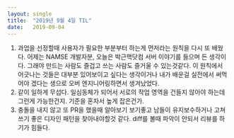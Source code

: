 ```yaml
---
layout:	single
title:	"2019년 9월 4일 TIL"
date:	2019-09-04
---
```


  1. 과업을 선정할때 사용자가 필요한 부분부터 하는게 먼저라는 원칙을 다시 또 배웠다. 어제는 NAMSE 개발자분, 오늘은 박근핵닷컴 서버 이야기를 들으며 든 생각이다. 그래야 만드는 사람도 즐겁고 쓰는 사람도 즐거울 수 있는것같다. 이 원칙에서 어긋나는 것들은 대부분 있어보이고 싶다는 생각이거나 내가 배운걸 실전에서 써먹어야 겠다는 생으로 오버 엔지니어링하면서 생겨났었다.
2. 같이 일하게 무섭다. 일심동체가 되어서 서로의 작업 영역을 건들지 않아야 하는데 그런게 가능한건지. 기준을 혼자서 높게 잡은건가.
3. 충돌을 내지 않고 또 PR을 했을때 알아보기 보기좋고 남들이 유지보수하거나 고쳐쓰기 좋은 디자인 패턴을 찾아내야할것 같다. diff를 볼때 파악이 안되서 리뷰를 하기가 힘들다.
  